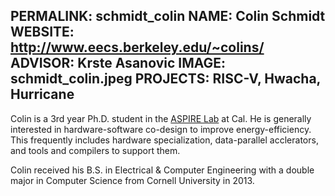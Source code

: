 PERMALINK: schmidt_colin
NAME: Colin Schmidt
WEBSITE: http://www.eecs.berkeley.edu/~colins/
ADVISOR: Krste Asanovic
IMAGE: schmidt_colin.jpeg
PROJECTS: RISC-V, Hwacha, Hurricane
------

Colin is a 3rd year Ph.D. student in the [ASPIRE
Lab](http://aspire.eecs.berkeley.edu) at Cal.  He is generally interested
in hardware-software co-design to improve energy-efficiency. This frequently
includes hardware specialization, data-parallel acclerators, and tools and 
compilers to support them.

Colin received his B.S. in Electrical & Computer Engineering with a double 
major in Computer Science from Cornell University in 2013.
